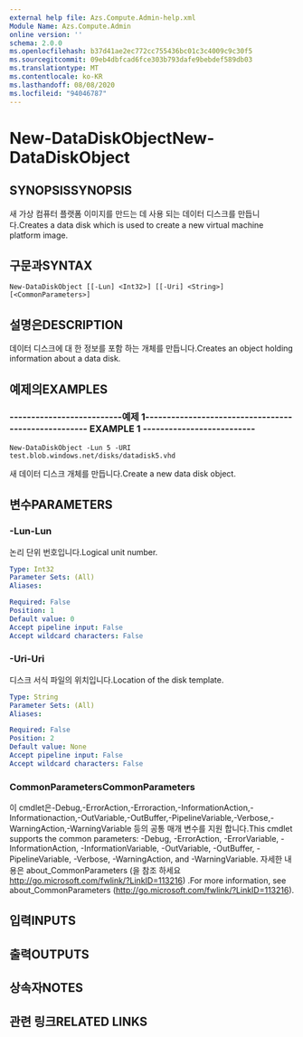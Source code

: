 ```yaml
---
external help file: Azs.Compute.Admin-help.xml
Module Name: Azs.Compute.Admin
online version: ''
schema: 2.0.0
ms.openlocfilehash: b37d41ae2ec772cc755436bc01c3c4009c9c30f5
ms.sourcegitcommit: 09eb4dbfcad6fce303b793dafe9bebdef589db03
ms.translationtype: MT
ms.contentlocale: ko-KR
ms.lasthandoff: 08/08/2020
ms.locfileid: "94046787"
---
```

# <span data-ttu-id="f0106-101">New-DataDiskObject</span><span class="sxs-lookup"><span data-stu-id="f0106-101">New-DataDiskObject</span></span>

## <span data-ttu-id="f0106-102">SYNOPSIS</span><span class="sxs-lookup"><span data-stu-id="f0106-102">SYNOPSIS</span></span>
<span data-ttu-id="f0106-103">새 가상 컴퓨터 플랫폼 이미지를 만드는 데 사용 되는 데이터 디스크를 만듭니다.</span><span class="sxs-lookup"><span data-stu-id="f0106-103">Creates a data disk which is used to create a new virtual machine platform image.</span></span>

## <span data-ttu-id="f0106-104">구문과</span><span class="sxs-lookup"><span data-stu-id="f0106-104">SYNTAX</span></span>

```
New-DataDiskObject [[-Lun] <Int32>] [[-Uri] <String>] [<CommonParameters>]
```

## <span data-ttu-id="f0106-105">설명은</span><span class="sxs-lookup"><span data-stu-id="f0106-105">DESCRIPTION</span></span>
<span data-ttu-id="f0106-106">데이터 디스크에 대 한 정보를 포함 하는 개체를 만듭니다.</span><span class="sxs-lookup"><span data-stu-id="f0106-106">Creates an object holding information about a data disk.</span></span>

## <span data-ttu-id="f0106-107">예제의</span><span class="sxs-lookup"><span data-stu-id="f0106-107">EXAMPLES</span></span>

### <span data-ttu-id="f0106-108">--------------------------예제 1--------------------------</span><span class="sxs-lookup"><span data-stu-id="f0106-108">-------------------------- EXAMPLE 1 --------------------------</span></span>
```
New-DataDiskObject -Lun 5 -URI test.blob.windows.net/disks/datadisk5.vhd
```

<span data-ttu-id="f0106-109">새 데이터 디스크 개체를 만듭니다.</span><span class="sxs-lookup"><span data-stu-id="f0106-109">Create a new data disk object.</span></span>

## <span data-ttu-id="f0106-110">변수</span><span class="sxs-lookup"><span data-stu-id="f0106-110">PARAMETERS</span></span>

### <span data-ttu-id="f0106-111">-Lun</span><span class="sxs-lookup"><span data-stu-id="f0106-111">-Lun</span></span>
<span data-ttu-id="f0106-112">논리 단위 번호입니다.</span><span class="sxs-lookup"><span data-stu-id="f0106-112">Logical unit number.</span></span>

```yaml
Type: Int32
Parameter Sets: (All)
Aliases: 

Required: False
Position: 1
Default value: 0
Accept pipeline input: False
Accept wildcard characters: False
```

### <span data-ttu-id="f0106-113">-Uri</span><span class="sxs-lookup"><span data-stu-id="f0106-113">-Uri</span></span>
<span data-ttu-id="f0106-114">디스크 서식 파일의 위치입니다.</span><span class="sxs-lookup"><span data-stu-id="f0106-114">Location of the disk template.</span></span>

```yaml
Type: String
Parameter Sets: (All)
Aliases: 

Required: False
Position: 2
Default value: None
Accept pipeline input: False
Accept wildcard characters: False
```

### <span data-ttu-id="f0106-115">CommonParameters</span><span class="sxs-lookup"><span data-stu-id="f0106-115">CommonParameters</span></span>
<span data-ttu-id="f0106-116">이 cmdlet은-Debug,-ErrorAction,-Erroraction,-InformationAction,-Informationaction,-OutVariable,-OutBuffer,-PipelineVariable,-Verbose,-WarningAction,-WarningVariable 등의 공통 매개 변수를 지원 합니다.</span><span class="sxs-lookup"><span data-stu-id="f0106-116">This cmdlet supports the common parameters: -Debug, -ErrorAction, -ErrorVariable, -InformationAction, -InformationVariable, -OutVariable, -OutBuffer, -PipelineVariable, -Verbose, -WarningAction, and -WarningVariable.</span></span> <span data-ttu-id="f0106-117">자세한 내용은 about_CommonParameters (을 참조 하세요 http://go.microsoft.com/fwlink/?LinkID=113216) .</span><span class="sxs-lookup"><span data-stu-id="f0106-117">For more information, see about_CommonParameters (http://go.microsoft.com/fwlink/?LinkID=113216).</span></span>

## <span data-ttu-id="f0106-118">입력</span><span class="sxs-lookup"><span data-stu-id="f0106-118">INPUTS</span></span>

## <span data-ttu-id="f0106-119">출력</span><span class="sxs-lookup"><span data-stu-id="f0106-119">OUTPUTS</span></span>

## <span data-ttu-id="f0106-120">상속자</span><span class="sxs-lookup"><span data-stu-id="f0106-120">NOTES</span></span>

## <span data-ttu-id="f0106-121">관련 링크</span><span class="sxs-lookup"><span data-stu-id="f0106-121">RELATED LINKS</span></span>

